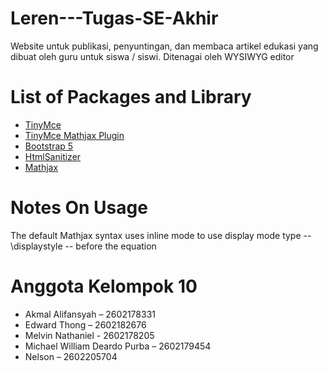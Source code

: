# Leren---Tugas-SE-Akhir

Website untuk publikasi, penyuntingan, dan membaca artikel edukasi yang dibuat oleh guru untuk siswa / siswi.
Ditenagai oleh WYSIWYG editor

# List of Packages and Library 
- [TinyMce](https://www.tiny.cloud/)
- [TinyMce Mathjax Plugin](https://github.com/dimakorotkov/tinymce-mathjax)
- [Bootstrap 5](https://getbootstrap.com/)
- [HtmlSanitizer](https://www.nuget.org/packages/HtmlSanitizer)
- [Mathjax](https://www.mathjax.org/)

# Notes On Usage
The default Mathjax syntax uses inline mode to use display mode type -- \displaystyle -- before the equation

# Anggota Kelompok 10
- Akmal Alifansyah – 2602178331 
- Edward Thong – 2602182676 
- Melvin Nathaniel - 2602178205 
- Michael William Deardo Purba – 2602179454 
- Nelson – 2602205704 
